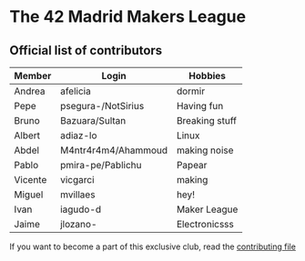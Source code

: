 # The 42 Madrid Makers League

## Official list of contributors

|Member|Login|Hobbies|
|---|---|---|
|Andrea|afelicia|dormir|
|Pepe|psegura-/NotSirius|Having fun|
|Bruno|Bazuara/Sultan|Breaking stuff|
|Albert|adiaz-lo|Linux|
|Abdel|M4ntr4r4m4/Ahammoud|making noise|
|Pablo|pmira-pe/Pablichu|Papear|
|Vicente|vicgarci|making|
|Miguel|mvillaes|hey!|
|Ivan|iagudo-d|Maker League|
|Jaime|jlozano-|Electronicsss|


If you want to become a part of this exclusive club, read the [contributing file](CONTRIBUTING.md)
